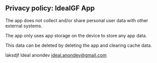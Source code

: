 ## Privacy policy: IdealGF App

The app does not collect and/or share personal user data with other external systems.

The app only uses app storage on the device to store any app data.

This data can be deleted by deleting the app and clearing cache data.

laksdjf
Ideal anondev
ideal.anondev@gmail.com